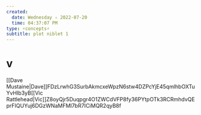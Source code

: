 ```yaml
---
created:
  date: Wednesday ✧ 2022-07-20
  time: 04:37:07 PM
type: ⚡concepts⚡
subtitle: plot niblet 1
---
```


# v

[[Dave Mustaine|Dave]]FDzLrwhG3SurbAkmcxeWpzN6stw4DZPcYjE45qmlhbOXTuYvHIb3yB[[Vic Rattlehead|Vic]]Z8oyQjr5Duqpgr4O1ZWCdVFP8fy36PYtpOTk3RCRmhdvQEprFIQUYuj6DGzWNaMFMl7bR7ICiMQR2qyB8f
